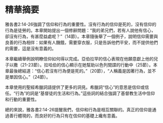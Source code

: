 # 精華摘要

雅各書2:14-26強調了信仰和行為的重要性。沒有行為的信仰是死的，沒有信仰的行為是徒勞的。本章開始提出一個修辭問題：“我的弟兄們，若有人說他有信心，卻沒有行為，有甚麼益處呢？”（14節）。本章隨後舉了一個例子，說明信仰需要與良善的行為相伴：如果有人饑餓，需要穿衣服，只是告訴他們平安，而不提供他們的需要，這是沒有意義的。

本章繼續舉例說明瞭信仰如何得以完成。亞伯拉罕的信心表現在他願意獻上他的兒子以撒（21-23節）。拉哈伯的信心顯示在她幫助以色列間諜的行動中（25節）。本章最後總結道：“信心若沒有行為便是死的。”（20節），“人稱義是因著行為，並不是單因信心。”（24節）。

本章使用的聖經希臘詞語提供了更多的洞見。希臘詞“信心”的意思是信仰或信任。“行為”的詞是“基督徒的生活和行為。”這些詞的結合強調了基督教生活中信仰和行動的重要性。

總的來說，雅各書2:14-26提醒我們，信仰和行為是相互關聯的。真正的信仰是通過善行體現的，而良好的行為只有在信仰的基礎上纔有意義。
